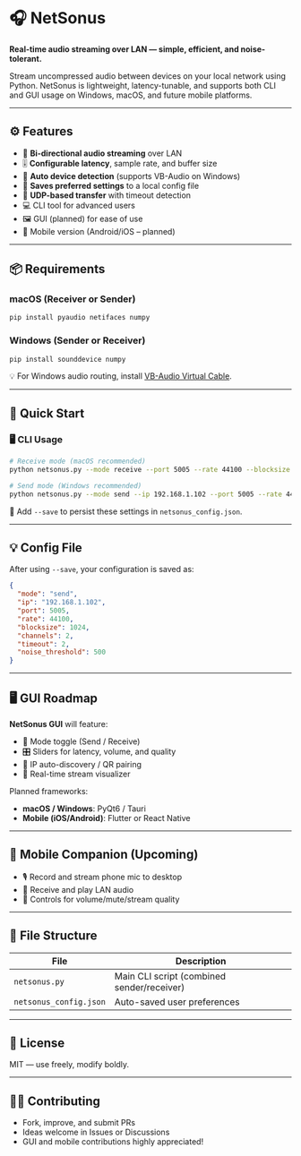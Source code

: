 # 🎧 NetSonus

**Real-time audio streaming over LAN — simple, efficient, and noise-tolerant.**

Stream uncompressed audio between devices on your local network using Python. NetSonus is lightweight, latency-tunable, and supports both CLI and GUI usage on Windows, macOS, and future mobile platforms.

---

## ⚙️ Features

* 🔄 **Bi-directional audio streaming** over LAN
* 🎚️ **Configurable latency**, sample rate, and buffer size
* 🧠 **Auto device detection** (supports VB-Audio on Windows)
* 💾 **Saves preferred settings** to a local config file
* 📡 **UDP-based transfer** with timeout detection
* 💻 CLI tool for advanced users
* 🖼️ GUI (planned) for ease of use
* 📱 Mobile version (Android/iOS – planned)

---

## 📦 Requirements

### macOS (Receiver or Sender)

```bash
pip install pyaudio netifaces numpy
```

### Windows (Sender or Receiver)

```bash
pip install sounddevice numpy
```

💡 For Windows audio routing, install [VB-Audio Virtual Cable](https://vb-audio.com/Cable/).

---

## 🚀 Quick Start

### 🖥 CLI Usage

```bash
# Receive mode (macOS recommended)
python netsonus.py --mode receive --port 5005 --rate 44100 --blocksize 1024 --channels 2 --timeout 2

# Send mode (Windows recommended)
python netsonus.py --mode send --ip 192.168.1.102 --port 5005 --rate 44100 --blocksize 1024 --channels 2
```

💾 Add `--save` to persist these settings in `netsonus_config.json`.

---

## 💡 Config File

After using `--save`, your configuration is saved as:

```json
{
  "mode": "send",
  "ip": "192.168.1.102",
  "port": 5005,
  "rate": 44100,
  "blocksize": 1024,
  "channels": 2,
  "timeout": 2,
  "noise_threshold": 500
}
```

---

## 🖥 GUI Roadmap

**NetSonus GUI** will feature:

* 🔘 Mode toggle (Send / Receive)
* 🎛 Sliders for latency, volume, and quality
* 📡 IP auto-discovery / QR pairing
* 🔄 Real-time stream visualizer

Planned frameworks:

* **macOS / Windows**: PyQt6 / Tauri
* **Mobile (iOS/Android)**: Flutter or React Native

---

## 📱 Mobile Companion (Upcoming)

* 🎙 Record and stream phone mic to desktop
* 📡 Receive and play LAN audio
* 📱 Controls for volume/mute/stream quality

---

## 📁 File Structure

| File                   | Description                                |
| ---------------------- | ------------------------------------------ |
| `netsonus.py`          | Main CLI script (combined sender/receiver) |
| `netsonus_config.json` | Auto-saved user preferences                |

---

## 📜 License

MIT — use freely, modify boldly.

---

## 🙋‍♂️ Contributing

* Fork, improve, and submit PRs
* Ideas welcome in Issues or Discussions
* GUI and mobile contributions highly appreciated!
